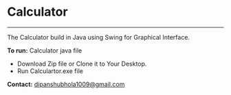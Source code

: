 <h1>Calculator</h1>
<hr>
The Calculator build in Java using Swing for Graphical Interface.

<b>To run:</b> Calculator java file
<br>
<ul>
<li>Download Zip file or Clone it to Your Desktop.</li>
<li>Run Calculartor.exe file </li>
</ul>

<b>Contact:</b> <a href="mailto:dipanshubhola1009@gmail.com">dipanshubhola1009@gmail.com</a>
